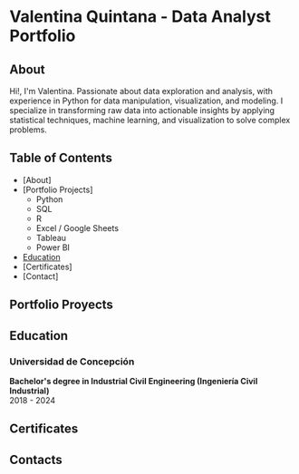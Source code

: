 # Valentina Quintana - Data Analyst Portfolio
## About  

Hi!, I'm Valentina. Passionate about data exploration and analysis, with experience in Python for data manipulation, visualization, and modeling. I specialize in transforming raw data into actionable insights by applying statistical techniques, machine learning, and visualization to solve complex problems.  

## Table of Contents
- [About]
- [Portfolio Projects]
  - Python
  - SQL
  - R
  - Excel / Google Sheets
  - Tableau
  - Power BI
- [Education](https://github.com/vqntn/vqntn/blob/main/README.md#education)
- [Certificates]
- [Contact]

## Portfolio Proyects

## Education 
### Universidad de Concepción 
**Bachelor's degree in Industrial Civil Engineering (Ingeniería Civil Industrial)**  
2018 - 2024

## Certificates

## Contacts

